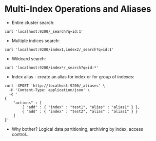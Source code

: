 # Multi-Index Operations and Aliases #

* Entire cluster search:
```
curl 'localhost:9200/_search?q=id:1'
```
* Multiple indices search:
```
curl 'localhost:9200/index1,index2/_search?q=id:1'
```
* Wildcard search:
```
curl 'localhost:9200/index*/_search?q=id:*'
```
* Index alias - create an alias for index or for group of indexes:
```
curl -XPOST 'http://localhost:9200/_aliases' \
  -H 'Content-Type: application/json' \
  -d '
{
    "actions" : [
        { "add" : { "index" : "test1", "alias" : "alias1" } },
        { "add" : { "index" : "test2", "alias" : "alias1" } }
    ]
}'
```
* Why bother? Logical data partitioning, archiving by index, access control...

